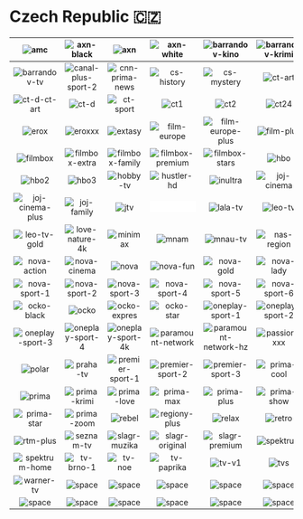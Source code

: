 # Czech Republic 🇨🇿

| ![amc] | ![axn-black] | ![axn] | ![axn-white] | ![barrandov-kino] | ![barrandov-krimi] |
|:---:|:---:|:---:|:---:|:---:|:---:|
| ![barrandov-tv] | ![canal-plus-sport-2] | ![cnn-prima-news] | ![cs-history] | ![cs-mystery] | ![ct-art] |
| ![ct-d-ct-art] | ![ct-d] | ![ct-sport] | ![ct1] | ![ct2] | ![ct24] |
| ![erox] | ![eroxxx] | ![extasy] | ![film-europe] | ![film-europe-plus] | ![film-plus] |
| ![filmbox] | ![filmbox-extra] | ![filmbox-family] | ![filmbox-premium] | ![filmbox-stars] | ![hbo] |
| ![hbo2] | ![hbo3] | ![hobby-tv] | ![hustler-hd] | ![inultra] | ![joj-cinema] |
| ![joj-cinema-plus] | ![joj-family] | ![jtv] | ![kanal1] | ![lala-tv] | ![leo-tv] |
| ![leo-tv-gold] | ![love-nature-4k] | ![minimax] | ![mnam] | ![mnau-tv] | ![nas-region] |
| ![nova-action] | ![nova-cinema] | ![nova] | ![nova-fun] | ![nova-gold] | ![nova-lady] |
| ![nova-sport-1] | ![nova-sport-2] | ![nova-sport-3] | ![nova-sport-4] | ![nova-sport-5] | ![nova-sport-6] |
| ![ocko-black] | ![ocko] | ![ocko-expres] | ![ocko-star] | ![oneplay-sport-1] | ![oneplay-sport-2] |
| ![oneplay-sport-3] | ![oneplay-sport-4] | ![oneplay-sport-4k] | ![paramount-network] | ![paramount-network-hz] | ![passion-xxx] |
| ![polar] | ![praha-tv] | ![premier-sport-1] | ![premier-sport-2] | ![premier-sport-3] | ![prima-cool] |
| ![prima] | ![prima-krimi] | ![prima-love] | ![prima-max] | ![prima-plus] | ![prima-show] |
| ![prima-star] | ![prima-zoom] | ![rebel] | ![regiony-plus] | ![relax] | ![retro] |
| ![rtm-plus] | ![seznam-tv] | ![slagr-muzika] | ![slagr-original] | ![slagr-premium] | ![spektrum] |
| ![spektrum-home] | ![tv-brno-1] | ![tv-noe] | ![tv-paprika] | ![tv-v1] | ![tvs] |
| ![warner-tv] | ![space] | ![space] | ![space] | ![space] | ![space] |
| ![space] | ![space] | ![space] | ![space] | ![space] | ![space] |


[amc]:amc-cz.png
[axn-black]:axn-black-cz.png
[axn]:axn-cz.png
[axn-white]:axn-white-cz.png
[barrandov-kino]:barrandov-kino-cz.png
[barrandov-krimi]:barrandov-krimi-cz.png
[barrandov-tv]:barrandov-tv-cz.png
[canal-plus-sport-2]:canal-plus-sport-2-cz.png
[cnn-prima-news]:cnn-prima-news-cz.png
[cs-history]:cs-history-cz.png
[cs-mystery]:cs-mystery-cz.png
[ct-art]:ct-art-cz.png
[ct-d-ct-art]:ct-d-ct-art-cz.png
[ct-d]:ct-d-cz.png
[ct-sport]:ct-sport-cz.png
[ct1]:ct1-cz.png
[ct2]:ct2-cz.png
[ct24]:ct24-cz.png
[erox]:erox-cz.png
[eroxxx]:eroxxx-cz.png
[extasy]:extasy-cz.png
[film-europe]:film-europe-cz.png
[film-europe-plus]:film-europe-plus-cz.png
[film-plus]:film-plus-cz.png
[filmbox]:filmbox-cz.png
[filmbox-extra]:filmbox-extra-cz.png
[filmbox-family]:filmbox-family-cz.png
[filmbox-premium]:filmbox-premium-cz.png
[filmbox-stars]:filmbox-stars-cz.png
[hbo]:hbo-cz.png
[hbo2]:hbo2-cz.png
[hbo3]:hbo3-cz.png
[hobby-tv]:hobby-tv-cz.png
[hustler-hd]:hustler-hd-cz.png
[inultra]:inultra-cz.png
[joj-cinema]:joj-cinema-cz.png
[joj-cinema-plus]:joj-cinema-plus-cz.png
[joj-family]:joj-family-cz.png
[jtv]:jtv-cz.png
[kanal1]:kanal1-cz.png
[lala-tv]:lala-tv-cz.png
[leo-tv]:leo-tv-cz.png
[leo-tv-gold]:leo-tv-gold-cz.png
[love-nature-4k]:love-nature-4k-cz.png
[minimax]:minimax-cz.png
[mnam]:mnam-cz.png
[mnau-tv]:mnau-tv-cz.png
[nas-region]:nas-region-cz.png
[nova-action]:nova-action-cz.png
[nova-cinema]:nova-cinema-cz.png
[nova]:nova-cz.png
[nova-fun]:nova-fun-cz.png
[nova-gold]:nova-gold-cz.png
[nova-lady]:nova-lady-cz.png
[nova-sport-1]:nova-sport-1-cz.png
[nova-sport-2]:nova-sport-2-cz.png
[nova-sport-3]:nova-sport-3-cz.png
[nova-sport-4]:nova-sport-4-cz.png
[nova-sport-5]:nova-sport-5-cz.png
[nova-sport-6]:nova-sport-6-cz.png
[ocko-black]:ocko-black-cz.png
[ocko]:ocko-cz.png
[ocko-expres]:ocko-expres-cz.png
[ocko-star]:ocko-star-cz.png
[oneplay-sport-1]:oneplay-sport-1-cz.png
[oneplay-sport-2]:oneplay-sport-2-cz.png
[oneplay-sport-3]:oneplay-sport-3-cz.png
[oneplay-sport-4]:oneplay-sport-4-cz.png
[oneplay-sport-4k]:oneplay-sport-4k-cz.png
[paramount-network]:paramount-network-cz.png
[paramount-network-hz]:paramount-network-hz-cz.png
[passion-xxx]:passion-xxx-cz.png
[polar]:polar-cz.png
[praha-tv]:praha-tv-cz.png
[premier-sport-1]:premier-sport-1-cz.png
[premier-sport-2]:premier-sport-2-cz.png
[premier-sport-3]:premier-sport-3-cz.png
[prima-cool]:prima-cool-cz.png
[prima]:prima-cz.png
[prima-krimi]:prima-krimi-cz.png
[prima-love]:prima-love-cz.png
[prima-max]:prima-max-cz.png
[prima-plus]:prima-plus-cz.png
[prima-show]:prima-show-cz.png
[prima-star]:prima-star-cz.png
[prima-zoom]:prima-zoom-cz.png
[rebel]:rebel-cz.png
[regiony-plus]:regiony-plus-cz.png
[relax]:relax-cz.png
[retro]:retro-cz.png
[rtm-plus]:rtm-plus-cz.png
[seznam-tv]:seznam-tv-cz.png
[slagr-muzika]:slagr-muzika-cz.png
[slagr-original]:slagr-original-cz.png
[slagr-premium]:slagr-premium-cz.png
[spektrum]:spektrum-cz.png
[spektrum-home]:spektrum-home-cz.png
[tv-brno-1]:tv-brno-1-cz.png
[tv-noe]:tv-noe-cz.png
[tv-paprika]:tv-paprika-cz.png
[tv-v1]:tv-v1-cz.png
[tvs]:tvs-cz.png
[warner-tv]:warner-tv-ch.png

[space]:../../misc/space-1500.png "Space"

